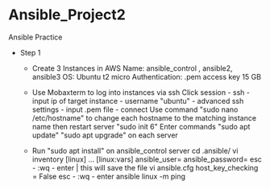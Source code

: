# Ansible_Project2
Ansible Practice

- Step 1
  - Create 3 Instances in AWS
    Name: ansible_control , ansible2, ansible3
    OS: Ubuntu
    t2 micro
    Authentication: .pem access key
    15 GB

  - Use Mobaxterm to log into instances via ssh
    Click session - ssh - input ip of target instance - username "ubuntu" - advanced ssh settings - input .pem file - connect
    Use command "sudo nano /etc/hostname" to change each hostname to the matching instance name then restart server "sudo init 6"
    Enter commands "sudo apt update" "sudo apt upgrade" on each server

  - Run "sudo apt install" on ansible_control server
    cd .ansible/
    vi inventory
        [linux]
        ...
        [linux:vars]
        ansible_user=
        ansible_password=
    esc - :wq - enter | this will save the file
        vi ansible.cfg
        host_key_checking = False
    esc - :wq - enter
    ansible linux -m ping




    
